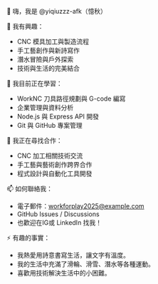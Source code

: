👋 嗨，我是 @yiqiuzzz-afk（憶秋）

👀 我有興趣：  
- CNC 模具加工與製造流程  
- 手工藝創作與新詩寫作  
- 潛水冒險與戶外探索  
- 技術與生活的完美結合  

🌱 我目前正在學習：  
- WorkNC 刀具路徑規劃與 G-code 編寫  
- 企業管理與資料分析  
- Node.js 與 Express API 開發  
- Git 與 GitHub 專案管理  

💞️ 我正在尋找合作：  
- CNC 加工相關技術交流  
- 手工藝與藝術創作跨界合作  
- 程式設計與自動化工具開發  

📫 如何聯絡我：  
- 電子郵件：workforplay2025@example.com  
- GitHub Issues / Discussions  
- 也歡迎在IG或 LinkedIn 找我！   

⚡ 有趣的事實：  
- 我熱愛用詩意書寫生活，讓文字有溫度。  
- 我的生活中充滿了滑輪、滑雪、潛水等各種運動。  
- 喜歡用技術解決生活中的小困難。
